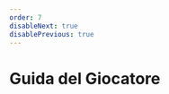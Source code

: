 ```yaml
---
order: 7
disableNext: true
disablePrevious: true
---
```


# Guida del Giocatore

<ResourceList columns={1} />
